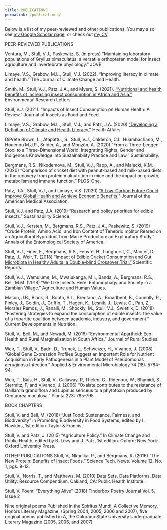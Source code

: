 ```yaml
---
title: PUBLICATIONS
permalink: /publications/
---
```



Below is a list of my peer-reviewed and other publications. You may also see [my Google Scholar
page](https://scholar.google.com/citations?user=Kwg1_M0AAAAJ&hl=en), or check out [my CV](/assets/cv.pdf).


PEER-REVIEWED PUBLICATIONS 

Ventura, M., Stull, V.J., Paskewitz, S. (in press) “Maintaining laboratory populations of Gryllus bimaculatus, a versatile orthopteran model for insect agriculture and invertebrate physiology.” JOVE. 

Limaye, V.S., Grabow, M.L., Stull, V.J. (2022). “Improving literacy in climate and health.” The Journal of Climate Change and Health. 

Smith, M., Stull, V.J., Patz, J.A., and Myers, S. (2021). [“Nutritional and health benefits of increasing insect consumption in Africa and Asia."](https://iopscience.iop.org/article/10.1088/1748-9326/abf06c/pdf) Environmental Research Letters 

Stull, V.J. (2021). “Impacts of Insect Consumption on Human Health: A Review.” Journal of Insects as Food and Feed. 

Limaye, V.S., Grabow, M.L., Stull, V.J., and Patz, J.A. (2020) [“Developing a Definition of Climate and Health Literacy.”](https://www.healthaffairs.org/doi/10.1377/hlthaff.2020.01116) Health Affairs.

DiPrete Brown, L., Atapattu., S., Stull, V.J., Calderón, C.I., Huambachano, M., Houénou M.J.P., Snider, A., and Monzón, A. (2020) “From a Three-Legged Stool to a Three-Dimensional World: Integrating Rights, Gender and Indigenous Knowledge into Sustainability Practice and Law.” Sustainability. 

Bergmans, R.S., Nikodemova, M., Stull, V.J., Rapp, A., and Malecki, K.M. (2020) “Comparison of cricket diet with peanut-based and milk-based diets in the recovery from protein malnutrition in mice and the impact on growth, metabolism and immune function.” PLOS-One.

Patz, J.A., Stull, V.J., and Limaye, V.S. (2020) [“A Low-Carbon Future Could Improve Global Health and Achieve Economic Benefits.”](https://jamanetwork.com/journals/jama/article-abstract/2762321) Journal of the American Medical Association. 

Stull, V.J. and Patz, J.A. (2019) “Research and policy priorities for edible insects.” Sustainability Science. 

Stull, V.J., Kersten, M., Bergmans, R.S., Patz, J.A., Paskewitz, S. (2019) “Crude Protein, Amino Acid, and Iron Content of Tenebrio molitor Reared on an Agricultural Byproduct from Maize Production: an Exploratory Study.” Annals of the Entomological Society of America.

Stull, V.J., Finer, E., Bergmans, R.S., Febvre, H., Longhurst, C., Manter, D., Patz, J., Weir, T.  (2018) [“Impact of Edible Cricket Consumption and Gut Microbiota in Healthy Adults, a Double-blind Crossover Trial.”](https://www.nature.com/articles/s41598-018-29032-2) Scientific Reports. 

Stull, V.J., Wamulume, M., Mwalukanga, M.I., Banda, A., Bergmans, R.S., Bell, M.M. (2018) “We Like Insects Here: Entomophagy and Society in a Zambian Village.” Agriculture and Human Values. 

Mason, J.B., Black, R., Booth, S.L., Brentano, A., Broadbent, B., Connolly, P., Finley, J., Goldin, J., Griffin, T., Hagen, K., Lesnik, J., Lewis, G., Pan, Z., Morales Ramos, J., Ranalli, M., Shockly, M., Stull, V.J., Swietlik, D. (2018) “Fostering strategies to expand the consumption of edible insects: the value of a tripartite coalition between academia, industry, and government.”  Current Developments in Nutrition.

Stull, V., Bell, M., and Ncwadi, M. (2016) “Environmental Apartheid: Eco-Health and Rural Marginalization in South Africa.” Journal of Rural Studies. 

Weir, T., Stull, V., Badri, D., Trunck, L., Schweizer, H., Vivanco, J. (2008) “Global Gene Expression Profiles Suggest an Important Role for Nutrient Acquisition in Early Pathogenesis in a Plant Model of Pseudomonas aeruginosa Infection.” Applied & Environmental Microbiology 74 (18): 5784-94.

Weir, T., Bais, H., Stull, V., Callaway, R, Thelen, G., Ridenour, W., Bhamidi, S., Stermitz, F, and Vivanco, J. (2006) “Oxalate contributes to the resistance of Gaillardia grandiflora and Lupinus sericeus to a phytotoxin produced by Centaurea maculosa.” Planta 223: 785-795 



BOOK CHAPTERS

Stull, V. and Bell, M. (2018) “Just Food: Sustenance, Fairness, and Biodiversity” in Promoting Biodiversity in Food Systems, edited by I. Hawkins, 1st edition. Taylor & Francis.

Stull, V. and Patz, J. (2015) “Agriculture Policy.” In Climate Change and Public Health, edited by B. Levy and J. Patz, 1st edition. Oxford; New York: Oxford University Press.



OTHER PUBLICATIONS
Stull, V., Nkunika, P., and Bergmans, R. (2016) “The New Protein: Benefits of Insect Foods.” Science Tech. News. Volume 12, No. 1, pgs. 9-12.

Stull, V., Norris, T., and Matthews, M.  (2010) Data Sets, Data Platforms, Data Utility: Resource Compendium. Oakland, CA: Public Health Institute. 

Stull, V. Poem: “Everything Alive” (2018) Tinderbox Poetry Journal Vol. 5, Issue 2 

Nine original poems Published in the Spiritus Mundi, A Collective Memory, Honors Literary Magazine, (Spring 2004, 2005, 2006 and 2007), five original poems published in A, the Colorado State University Undergraduate Literary Magazine (2005, 2006, and 2007)


